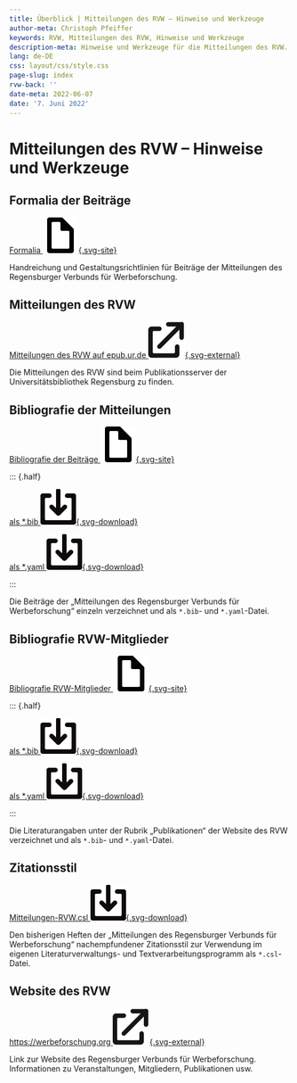 ```yaml
---
title: Überblick | Mitteilungen des RVW – Hinweise und Werkzeuge
author-meta: Christoph Pfeiffer
keywords: RVW, Mitteilungen des RVW, Hinweise und Werkzeuge
description-meta: Hinweise und Werkzeuge für die Mitteilungen des RVW. Über Formalia zur Einreichung der Beiträge bis hin zu einem verwendbaren Zitationsstil als *.csl-Datei, Bibliografie der Mitteilungen des RVW und weiterer Dokumentation.
lang: de-DE
css: layout/css/style.css
page-slug: index
rvw-back: ''
date-meta: 2022-06-07
date: '7. Juni 2022'
---
```



# Mitteilungen des RVW – Hinweise und Werkzeuge


<article>

## Formalia der Beiträge

[Formalia ![site](layout/css/file-svgrepo-com.svg){.svg-site}](formalia-mitteilungen.html)

Handreichung und Ge&shy;stal&shy;tungs&shy;richt&shy;li&shy;nien für Beiträge der Mitteilungen des Regensburger Verbunds für Werbeforschung.

</article>



<article>

## Mitteilungen des RVW

[Mitteilungen des RVW auf epub.ur.de ![external](layout/css/external-link-svgrepo-com.svg){.svg-external}](https://epub.uni-regensburg.de/rvw.html)

Die Mitteilungen des RVW sind beim Publikationsserver der Universitätsbibliothek Regensburg zu finden.

</article>



<article>

## Bibliografie der Mitteilungen

[Bibliografie der Beiträge ![site](layout/css/file-svgrepo-com.svg){.svg-site}](biblio-mitteilungen.html)

::: {.half}

[als *.bib ![download](layout/css/download-square-svgrepo-com.svg){.svg-download}](biblio-mitteilungen.bib)

[als *.yaml ![download](layout/css/download-square-svgrepo-com.svg){.svg-download}](biblio-mitteilungen.yaml)

:::

Die Beiträge der „Mitteilungen des Regensburger Verbunds für Werbeforschung“ einzeln verzeichnet und als `*.bib`- und `*.yaml`-Datei.

</article>



<article>

## Bibliografie RVW-Mitglieder

[Bibliografie RVW-Mitglieder ![site](layout/css/file-svgrepo-com.svg){.svg-site}](biblio-rvw.html)

::: {.half}

[als *.bib ![download](layout/css/download-square-svgrepo-com.svg){.svg-download}](RVW-Publikationen.bib)

[als *.yaml ![download](layout/css/download-square-svgrepo-com.svg){.svg-download}](RVW-Publikationen.yaml)

:::

Die Literaturangaben unter der Rubrik „Publikationen“ der Website des RVW verzeichnet und als `*.bib`- und `*.yaml`-Datei.

</article>



<article>

## Zitationsstil

[Mitteilungen-RVW.csl ![download](layout/css/download-square-svgrepo-com.svg){.svg-download}](Mitteilungen-RVW.csl)

Den bisherigen Heften der „Mitteilungen des Regensburger Verbunds für Werbeforschung“ nachempfundener Zitationsstil zur Verwendung im eigenen Li&shy;te&shy;ra&shy;tur&shy;ver&shy;wal&shy;tungs- und Textverarbeitungs&shy;pro&shy;gramm als `*.csl`-Datei.

</article>



<article>

## Website des RVW

[https://werbeforschung.org ![external](layout/css/external-link-svgrepo-com.svg){.svg-external}](https://werbeforschung.org)

Link zur Website des Regensburger Verbunds für Werbeforschung. Informationen zu Veranstaltungen, Mitgliedern, Publikationen usw.

</article>
